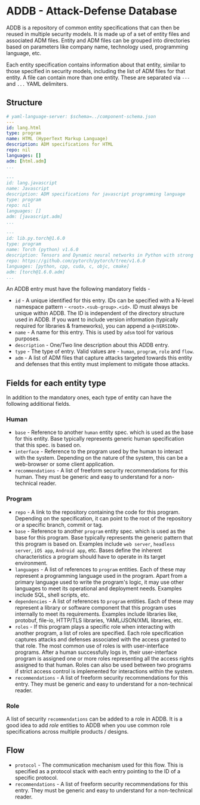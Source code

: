 # ADDB - Attack-Defense Database

ADDB is a repository of common entity specifications that can then be reused in multiple security models. It is made up of a set of entity files and associated ADM files. Entity and ADM files can be grouped into directories based on parameters like company name, technology used, programming language, etc.

Each entity specification contains information about that entity, similar to those specified in security models, including the list of ADM files for that entity. A file can contain more than one entity. These are separated via `---` and `...` YAML delimiters.

## Structure

```yaml
# yaml-language-server: $schema=../component-schema.json
---
id: lang.html
type: program
name: HTML (HyperText Markup Language)
description: ADM specifications for HTML
repo: nil
languages: []
adm: [html.adm]
...

---
id: lang.javascript
name: Javascript
description: ADM specifications for javascript programming language
type: program
repo: nil
languages: []
adm: [javascript.adm]
...

---
id: lib.py.torch@1.6.0
type: program
name: Torch (python) v1.6.0
description: Tensors and Dynamic neural networks in Python with strong GPU acceleration. This specification is for v1.6.0
repo: https://github.com/pytorch/pytorch/tree/v1.6.0
languages: [python, cpp, cuda, c, objc, cmake]
adm: [torch@1.6.0.adm]
...

```

An ADDB entry must have the following mandatory fields -

* `id` - A unique identified for this entry. IDs can be specified with a N-level namespace pattern - `<root>.<sub-group>.<id>`. ID must always be unique within ADDB. The ID is independent of the directory structure used in ADDB. If you want to include version information (typically required for libraries & frameworks), you can append a `@<VERSION>`.
* `name` - A name for this entry. This is used by `adsm` tool for various purposes.
* `description` - One/Two line description about this ADDB entry.
* `type` - The type of entry. Valid values are - `human`, `program`, `role` and `flow`.
* `adm` - A list of ADM files that capture attacks targeted towards this entity and defenses that this entity must implement to mitigate those attacks.

## Fields for each entity type

In addition to the mandatory ones, each type of entity can have the following additional fields.

### Human

* `base` - Reference to another `human` entity spec. which is used as the base for this entity. Base typically represents generic human specification that this spec. is based on.
* `interface` - Reference to the program used by the human to interact with the system. Depending on the nature of the system, this can be a web-browser or some client application.
* `recommendations` - A list of freeform security recommendations for this human. They must be generic and easy to understand for a non-technical reader.

### Program

* `repo` - A link to the repository containing the code for this program. Depending on the specification, it can point to the root of the repository or a specific branch, commit or tag.
* `base` - Reference to another `program` entity spec. which is used as the base for this program. Base typically represents the generic pattern that this program is based on. Examples include `web server`, `headless server`, `iOS app`, `Android app`, etc. Bases define the inherent characteristics a program should have to operate in its target environment.
* `languages` - A list of references to `program` entities. Each of these may represent a programming language used in the program. Apart from a primary language used to write the program's logic, it may use other languages to meet its operational and deployment needs. Examples include SQL, shell scripts, etc.
* `dependencies` - A list of references to `program` entities. Each of these may represent a library or software component that this program uses internally to meet its requirements. Examples include libraries like, protobuf, file-io, HTTP/TLS libraries, YAML/JSON/XML libraries, etc.
* `roles` - If this program plays a specific role when interacting with another program, a list of roles are specified. Each role specification captures attacks and defenses associated with the access granted to that role. The most common use of roles is with user-interface programs. After a human successfully logs in, their user-interface program is assigned one or more roles representing all the access rights assigned to that human. Roles can also be used between two programs if strict access control is implemented for interactions within the system.
* `recommendations` - A list of freeform security recommendations for this entry. They must be generic and easy to understand for a non-technical reader.

### Role

A list of security `recommendations` can be added to a role in ADDB. It is a good idea to add *role* entities to ADDB when you use common role specifications across multiple products / designs.

## Flow

* `protocol` - The communication mechanism used for this flow. This is specified as a protocol stack with each entry pointing to the ID of a specific protocol.
* `recommendations` - A list of freeform security recommendations for this entry. They must be generic and easy to understand for a non-technical reader.
